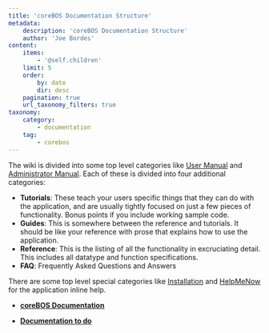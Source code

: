 ```yaml
---
title: 'coreBOS Documentation Structure'
metadata:
    description: 'coreBOS Documentation Structure'
    author: 'Joe Bordes'
content:
    items:
        - '@self.children'
    limit: 5
    order:
        by: date
        dir: desc
    pagination: true
    url_taxonomy_filters: true
taxonomy:
    category:
        - documentation
    tag:
        - corebos
---
```


The wiki is divided into some top level categories like [User Manual](http://localhost/coreBOSDocumentation/user-manual) and [Administrator Manual](adminmanual). Each of
these is divided into four additional categories:

-   **Tutorials**: These teach your users specific things that they can
    do with the application, and are usually tightly focused on just a
    few pieces of functionality. Bonus points if you include working
    sample code.
-   **Guides**: This is somewhere between the reference and tutorials.
    It should be like your reference with prose that explains how to use
    the application.
-   **Reference**: This is the listing of all the functionality in
    excruciating detail. This includes all datatype and function
    specifications.
-   **FAQ**: Frequently Asked Questions and Answers

There are some top level special categories like
[Installation](http://localhost/coreBOSDocumentation/getting-started) and [HelpMeNow]() for the
application inline help.


- **[coreBOS Documentation](http://localhost/coreBOSDocumentation/prologue/documentation)**

- **[Documentation to do](http://localhost/coreBOSDocumentation/prologue/documentation)**
